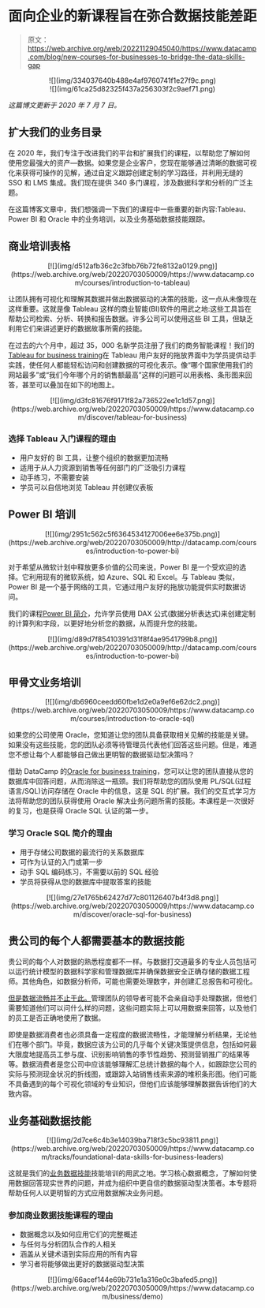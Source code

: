 # 面向企业的新课程旨在弥合数据技能差距

> 原文：<https://web.archive.org/web/20221129045040/https://www.datacamp.com/blog/new-courses-for-businesses-to-bridge-the-data-skills-gap>

<center>![](img/334037640b488e4af9760741f1e27f9c.png)</center>

<center>![](img/61ca25d82325f437a256303f2c9aef71.png)</center>

*这篇博文更新于 2020 年 7 月 7 日。*

## 扩大我们的业务目录

在 2020 年，我们专注于改进我们的平台和扩展我们的课程，以帮助您了解如何使用您最强大的资产—数据。如果您是企业客户，您现在能够通过清晰的数据可视化来获得可操作的见解，通过自定义跟踪创建定制的学习路径，并利用无缝的 SSO 和 LMS 集成。我们现在提供 340 多门课程，涉及数据科学和分析的广泛主题。

在这篇博客文章中，我们想强调一下我们的课程中一些重要的新内容:Tableau、Power BI 和 Oracle 中的业务培训，以及业务基础数据技能跟踪。

## 商业培训表格

<center>[![](img/d512afb36c2c3fbb76b72fe8132a0129.png)](https://web.archive.org/web/20220703050009/https://www.datacamp.com/courses/introduction-to-tableau)</center>

让团队拥有可视化和理解其数据并做出数据驱动的决策的技能，这一点从未像现在这样重要。这就是像 Tableau 这样的商业智能(BI)软件的用武之地:这些工具旨在帮助公司检索、分析、转换和报告数据。许多公司可以使用这些 BI 工具，但缺乏利用它们来讲述更好的数据故事所需的技能。

在过去的六个月中，超过 35，000 名新学员注册了我们的商务智能课程！我们的[Tableau for business training](https://web.archive.org/web/20220703050009/https://www.datacamp.com/discover/tableau-for-business)在 Tableau 用户友好的拖放界面中为学员提供动手实践，使任何人都能轻松访问和创建数据的可视化表示。像“哪个国家使用我们的网站最多”或“我们今年哪个月的销售额最高”这样的问题可以用表格、条形图来回答，甚至可以叠加在如下的地图上。

<center>[![](img/d3fc81676f9171f82a736522ee1c1d57.png)](https://web.archive.org/web/20220703050009/https://www.datacamp.com/discover/tableau-for-business)</center>

### 选择 Tableau 入门课程的理由

*   用户友好的 BI 工具，让整个组织的数据更加流畅
*   适用于从人力资源到销售等任何部门的广泛吸引力课程
*   动手练习，不需要安装
*   学员可以自信地浏览 Tableau 并创建仪表板

## Power BI 培训

<center>[![](img/2951c562c5f6364534127006ee6e375b.png)](https://web.archive.org/web/20220703050009/http://datacamp.com/courses/introduction-to-power-bi)</center>

对于希望从微软计划中释放更多价值的公司来说，Power BI 是一个受欢迎的选择。它利用现有的微软系统，如 Azure、SQL 和 Excel。与 Tableau 类似，Power BI 是一个基于网络的工具，它通过用户友好的拖放功能提供实时数据访问。

我们的课程[Power BI 简介](https://web.archive.org/web/20220703050009/http://datacamp.com/courses/introduction-to-power-bi)，允许学员使用 DAX 公式(数据分析表达式)来创建定制的计算列和字段，以更好地分析您的数据，从而提升您的技能。

<center>[![](img/d89d7f85410391d31f8f4ae9541799b8.png)](https://web.archive.org/web/20220703050009/http://datacamp.com/courses/introduction-to-power-bi)</center>

## 甲骨文业务培训

<center>[![](img/db6960ceedd60fbe1d2e0a9ef6e62dc2.png)](https://web.archive.org/web/20220703050009/https://www.datacamp.com/courses/introduction-to-oracle-sql)</center>

如果您的公司使用 Oracle，您知道让您的团队具备获取相关见解的技能是关键。如果没有这些技能，您的团队必须等待管理员代表他们回答这些问题。但是，难道您不想让每个人都能够自己做出更明智的数据驱动型决策吗？

借助 DataCamp 的[Oracle for business training](https://web.archive.org/web/20220703050009/https://www.datacamp.com/discover/oracle-sql-for-business)，您可以让您的团队直接从您的数据库中回答问题，从而消除这一瓶颈。我们将帮助您的团队使用 PL/SQL(过程语言/SQL)访问存储在 Oracle 中的信息，这是 SQL 的扩展。我们的交互式学习方法将帮助您的团队获得使用 Oracle 解决业务问题所需的技能。本课程是一次很好的复习，也是获得 Oracle SQL 认证的第一步。

### 学习 Oracle SQL 简介的理由

*   用于存储公司数据的最流行的关系数据库
*   可作为认证的入门或第一步
*   动手 SQL 编码练习，不需要以前的 SQL 经验
*   学员将获得从您的数据库中提取答案的技能

<center>[![](img/27e1765b62427d77c801126407b4f3d8.png)](https://web.archive.org/web/20220703050009/https://www.datacamp.com/discover/oracle-sql-for-business)</center>

## 贵公司的每个人都需要基本的数据技能

贵公司的每个人对数据的熟悉程度都不一样。与数据打交道最多的专业人员包括可以运行统计模型的数据科学家和管理数据库并确保数据安全正确存储的数据工程师。其他角色，如数据分析师，可能也需要处理数字，并创建汇总报告和可视化。

[但是数据流畅并不止于此。](https://web.archive.org/web/20220703050009/https://www.datacamp.com/resources/whitepapers/democratizing-data-science-in-your-organization)管理团队的领导者可能不会亲自动手处理数据，但他们需要知道他们可以问什么样的问题，这些问题实际上可以用数据来回答，以及他们的员工是否正确地使用了数据。

即使是数据消费者也必须具备一定程度的数据流畅性，才能理解分析结果，无论他们在哪个部门。毕竟，数据应该为公司的几乎每个关键决策提供信息，包括如何最大限度地提高员工参与度、识别影响销售的季节性趋势、预测营销推广的结果等等。数据消费者是您公司中应该能够理解汇总统计数据的每个人，如跟踪您公司的实际与预测现金状况的折线图，或跟踪入站销售线索来源的堆积条形图。他们可能不具备遇到的每个可视化领域的专业知识，但他们应该能够理解数据告诉他们的大致内容。

## 业务基础数据技能

<center>[![](img/2d7ce6c4b3e14039ba718f3c5bc93811.png)](https://web.archive.org/web/20220703050009/https://www.datacamp.com/tracks/foundational-data-skills-for-business-leaders)</center>

这就是我们的[业务数据技能](https://web.archive.org/web/20220703050009/https://www.datacamp.com/tracks/foundational-data-skills-for-business-leaders)技能培训的用武之地。学习核心数据概念，了解如何使用数据回答现实世界的问题，并成为组织中更自信的数据驱动型决策者。本专题将帮助任何人以更明智的方式应用数据解决业务问题。

### 参加商业数据技能课程的理由

*   数据概念以及如何应用它们的完整概述
*   与任何与分析团队合作的人相关
*   涵盖从关键术语到实际应用的所有内容
*   学习者将能够做出更好的数据驱动型决策

<center>[![](img/66acef144e69b731e1a316e0c3bafed5.png)](https://web.archive.org/web/20220703050009/https://www.datacamp.com/business/demo)</center>